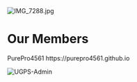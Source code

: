 <img alt="IMG_7288.jpg" src="https://readme-typing-svg.herokuapp.com?vCenter=true&lines=Hello+Welcome+To+UGPS;Unblocked+Games+And+Proxies;For+Students">

<h1>Our Members</h1>
PurePro4561 https://purepro4561.github.io

<p align="left"> 
  <img src="https://komarev.com/ghpvc/?username=UGPS-Admin&label=Profile Visitors&color=001eff&style=flat" alt="UGPS-Admin" />
  
